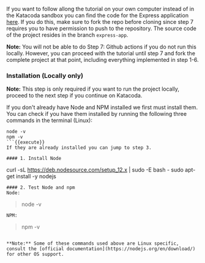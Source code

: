 If you want to follow allong the tutorial on your own computer instead of in the Katacoda sandbox you can find the code for the Express application [here](https://github.com/nwessman/katacoda-scenarios/tree/express-app). If you do this, make sure to fork the repo before cloning since step 7 requires you to have permission to push to the repository. The source code of the project resides in the branch `express-app`.

**Note:** You will not be able to do Step 7: Github actions if you do not run this locally. However, you can proceed with the tutorial until step 7 and fork the complete project at that point, including everything implemented in step 1-6.

### Installation (Locally only)

**Note:** This step is only required if you want to run the project locally, proceed to the next step if you continue on Katacoda.

If you don't already have Node and NPM installed we first must install them. You can check if you have them installed by running the following three commands in the terminal (Linux):
```
node -v
npm -v
```{{execute}}
If they are already installed you can jump to step 3.

#### 1. Install Node
```
curl -sL https://deb.nodesource.com/setup_12.x | sudo -E bash -
sudo apt-get install -y nodejs
```{{execute}}
#### 2. Test Node and npm
Node:
``` 
> node -v
```{{execute}} 
NPM:
```
> npm -v
```{{execute}}

**Note:** Some of these commands used above are Linux specific, consult the [official documentation](https://nodejs.org/en/download/) for other OS support.
